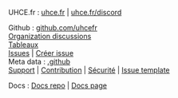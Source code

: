 UHCE.fr : [uhce.fr](https://uhce.fr) | [uhce.fr/discord](https://uhce.fr/discord)  
  
Github : [github.com/uhcefr](https://github.com/uhcefr)  
[Organization discussions](https://github.com/orgs/uhcefr/discussions)  
[Tableaux](https://github.com/orgs/uhcefr/projects)  
[Issues](https://github.com/uhcefr/.github/issues) | [Créer issue](https://github.com/uhcefr/.github/issues/new/choose)  
Meta data : [.github](https://github.com/uhcefr/.github)  
[Support](https://github.com/uhcefr/.github/blob/main/SUPPORT.md) | [Contribution](https://github.com/uhcefr/.github/blob/main/CONTRIBUTING.md) | [Sécurité](https://github.com/uhcefr/.github/blob/main/SECURITY.md) | [Issue template](https://github.com/uhcefr/.github/tree/main/.github/ISSUE_TEMPLATE)  

Docs : [Docs repo](https://github.com/uhcefr/docs) | [Docs page](https://uhcefr.github.io/docs/)  
